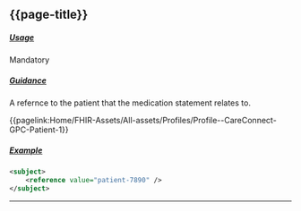 ## {{page-title}}

<h5><ins>Usage</ins></h5>

<span class="mro-circle mandatory" title="Mandatory"></span> Mandatory


<h5><ins>Guidance</ins></h5>

A refernce to the patient that the medication statement relates to.

<i class="fa fa-link"></i> {{pagelink:Home/FHIR-Assets/All-assets/Profiles/Profile--CareConnect-GPC-Patient-1}}



<h5><ins>Example</ins></h5>

```xml
<subject>
    <reference value="patient-7890" />
</subject>
```

---
